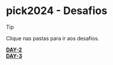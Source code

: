 # pick2024 - Desafios
> [!TIP]  
Clique nas pastas para ir aos desafios.  

[**DAY-2**](/DAY-2/)  
[**DAY-3**](/DAY-3/)  

